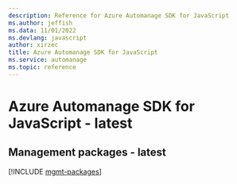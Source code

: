 ```yaml
---
description: Reference for Azure Automanage SDK for JavaScript
ms.author: jeffish
ms.data: 11/01/2022
ms.devlang: javascript
author: xirzec
title: Azure Automanage SDK for JavaScript
ms.service: automanage
ms.topic: reference
---
```

# Azure Automanage SDK for JavaScript - latest

## Management packages - latest
[!INCLUDE [mgmt-packages](automanage-mgmt-index.md)]